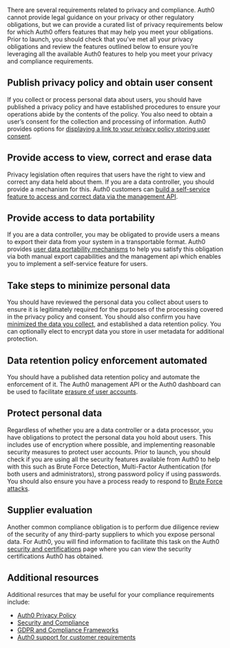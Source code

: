 There are several requirements related to privacy and compliance. Auth0 cannot provide legal guidance on your privacy or other regulatory obligations, but we can provide a curated list of privacy requirements below for which Auth0 offers features that may help you meet your obligations. Prior to launch, you should check that you’ve met all your privacy obligations and review the features outlined below to ensure you’re leveraging all the available Auth0 features to help you meet your privacy and compliance requirements. 

## Publish privacy policy and obtain user consent 

If you collect or process personal data about users, you should have published a privacy policy and have established procedures to ensure your operations abide by the contents of the policy. You also need to obtain a user’s consent for the collection and processing of information. Auth0 provides options for [displaying a link to your privacy policy storing user consent](/compliance/gdpr/features-aiding-compliance#conditions-for-consent).

## Provide access to view, correct and erase data

Privacy legislation often requires that users have the right to view and correct any data held about them. If you are a data controller, you should  provide a mechanism for this. Auth0 customers can [build a self-service feature to access and correct data via the management API](/compliance/gdpr/features-aiding-compliance#right-to-access-correct-and-erase-data).

## Provide access to data portability

If you are a data controller, you may be obligated to provide users a means to export their data from your system in a transportable format. Auth0 provides [user data portability mechanisms](/compliance/gdpr/features-aiding-compliance#data-portability) to help you satisfy this obligation via both manual export capabilities and the management api which enables you to implement a self-service feature for users.

## Take steps to minimize personal data

You should have reviewed the personal data you collect about users to ensure it is legitimately required for the purposes of the processing covered in the privacy policy and consent. You should also confirm you have [minimized the data you collect](/compliance/gdpr/features-aiding-compliance#data-minimization), and established a data retention policy. You can optionally elect to encrypt data you store in user metadata for additional protection. 

## Data retention policy enforcement automated

You should have a published data retention policy and automate the enforcement of it. The Auth0 management API or the Auth0 dashboard can be used to facilitate [erasure of user accounts](/compliance/gdpr/features-aiding-compliance/right-to-access-data).

## Protect personal data

Regardless of whether you are a data controller or a data processor, you have obligations to protect the personal data you hold about users. This includes use of encryption where possible, and implementing reasonable security measures to protect user accounts. Prior to launch, you should check if you are using all the security features available from Auth0 to help with this such as Brute Force Detection, Multi-Factor Authentication (for both users and administrators), strong password policy if using passwords. You should also ensure you have a process ready to respond to [Brute Force attacks](/compliance/gdpr/features-aiding-compliance#protect-and-secure-user-data).

## Supplier evaluation 

Another common compliance obligation is to perform due diligence review of the security of any third-party suppliers to which you expose personal data. For Auth0, you will find information to facilitate this task on the Auth0 [security and certifications](https://auth0.com/security/) page where you can view the security certifications Auth0 has obtained.

## Additional resources

Additional resurces that may be useful for your compliance requirements include:
* [Auth0 Privacy Policy](https://auth0.com/privacy)
* [Security and Compliance](https://auth0.com/security/)
* [GDPR and Compliance Frameworks](/compliance)
* [Auth0 support for customer requirements](/compliance/gdpr/features-aiding-compliance)